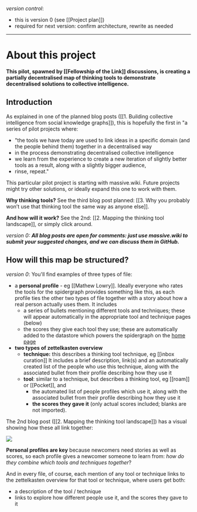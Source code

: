 *version control*: 

* this is version 0 (see [[Project plan]])
* required for next version: confirm architecture, rewrite as needed
---

# About this project
**This pilot, spawned by [[Fellowship of the Link]] discussions, is creating a partially decentralised map of thinking tools to demonstrate decentralised solutions to collective intelligence.** 

## Introduction
As explained in one of the planned blog posts  ([[1. Building collective intelligence from social knowledge graphs]]), this is hopefully the first in "a series of pilot projects where:

- "the tools we have today are used to link ideas in a specific domain (and the people behind them) together in a decentralised way
-  in the process demonstrating decentralised collective intelligence
-  we learn from the experience to create a new iteration of slightly better tools as a result, along with a slightly bigger audience,
-  rinse, repeat."

This particular pilot project is starting with massive.wiki. Future projects might try other solutions, or ideally expand this one to work with them.

**Why thinking tools?** See the third blog post planned: [[3. Why you probably won’t use that thinking tool the same way as anyone else]].

**And how will it work?** See the 2nd: [[2. Mapping the thinking tool landscape]], or simply click around.

*version 0: **All blog posts are open for comments: just use massive.wiki to submit your suggested changes, and we can discuss them in GitHub.***

## How will this map be structured?

*version 0*: You'll find examples of three types of file:

* a **personal profile** - eg [[Mathew Lowry]]. Ideally everyone who rates the tools for the spidergraph provides something like this, as each profile ties the other two types of file together with a story about how a real person actually uses them. It includes 
	* a series of bullets mentioning different tools and techniques; these will appear automatically in the appropriate tool and technique pages (below)
	* the scores they give each tool they use; these are automatically added to the datastore which powers the spidergraph on the [home page]([[README]]) 
* **two types of zettelkasten overview**
	* **technique:** this describes a thinking tool technique, eg [[inbox curation]] It includes a brief description, link(s) and an automatically created list of the people who use this technique, along with the associated bullet from their profile describing how they use it
	* **tool**: similar to a technique, but describes a thinking tool, eg [[roam]] or [[Pocket]], and
		* the automated list of people profiles which use it, along with the associated bullet from their profile describing how they use it
		* **the scores they gave it** (only actual scores included; blanks are not imported).

The 2nd blog post ([[2. Mapping the thinking tool landscape]]) has a visual showing how these all link together:
 

![](https://cdn-images-1.medium.com/max/1000/1*RFMbqtFqw7xHmotEmNFqEw.png)

**Personal profiles are key** because newcomers need stories as well as scores, so each profile gives a newcomer someone to learn from: *how do they combine which tools and techniques together*? 

And in every file, of course, each mention of any tool or technique links to the zettelkasten overview for that tool or technique, where users get both:

* a description of the tool / technique
* links to explore how different people use it, and the scores they gave to it
